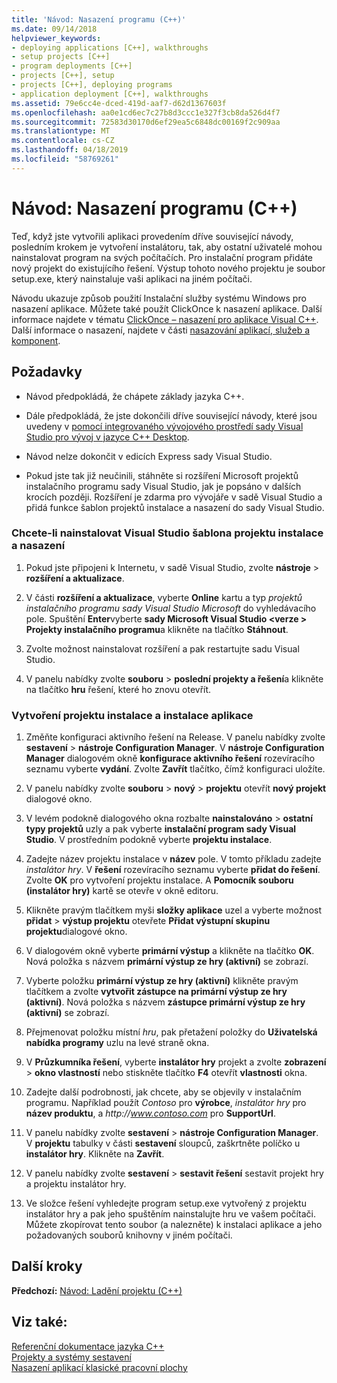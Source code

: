 ```yaml
---
title: 'Návod: Nasazení programu (C++)'
ms.date: 09/14/2018
helpviewer_keywords:
- deploying applications [C++], walkthroughs
- setup projects [C++]
- program deployments [C++]
- projects [C++], setup
- projects [C++], deploying programs
- application deployment [C++], walkthroughs
ms.assetid: 79e6cc4e-dced-419d-aaf7-d62d1367603f
ms.openlocfilehash: aa0e1cd6ec7c27b8d3ccc1e327f3cb8da526d4f7
ms.sourcegitcommit: 72583d30170d6ef29ea5c6848dc00169f2c909aa
ms.translationtype: MT
ms.contentlocale: cs-CZ
ms.lasthandoff: 04/18/2019
ms.locfileid: "58769261"
---
```

# <a name="walkthrough-deploying-your-program-c"></a>Návod: Nasazení programu (C++)

Teď, když jste vytvořili aplikaci provedením dříve související návody, posledním krokem je vytvoření instalátoru, tak, aby ostatní uživatelé mohou nainstalovat program na svých počítačích. Pro instalační program přidáte nový projekt do existujícího řešení. Výstup tohoto nového projektu je soubor setup.exe, který nainstaluje vaši aplikaci na jiném počítači.

Návodu ukazuje způsob použití Instalační služby systému Windows pro nasazení aplikace. Můžete také použít ClickOnce k nasazení aplikace. Další informace najdete v tématu [ClickOnce – nasazení pro aplikace Visual C++](../windows/clickonce-deployment-for-visual-cpp-applications.md). Další informace o nasazení, najdete v části [nasazování aplikací, služeb a komponent](/visualstudio/deployment/deploying-applications-services-and-components).

## <a name="prerequisites"></a>Požadavky

- Návod předpokládá, že chápete základy jazyka C++.

- Dále předpokládá, že jste dokončili dříve související návody, které jsou uvedeny v [pomocí integrovaného vývojového prostředí sady Visual Studio pro vývoj v jazyce C++ Desktop](using-the-visual-studio-ide-for-cpp-desktop-development.md).

- Návod nelze dokončit v edicích Express sady Visual Studio.

- Pokud jste tak již neučinili, stáhněte si rozšíření Microsoft projektů instalačního programu sady Visual Studio, jak je popsáno v dalších krocích později. Rozšíření je zdarma pro vývojáře v sadě Visual Studio a přidá funkce šablon projektů instalace a nasazení do sady Visual Studio.

### <a name="to-install-the-visual-studio-setup-and-deployment-project-template"></a>Chcete-li nainstalovat Visual Studio šablona projektu instalace a nasazení

1. Pokud jste připojeni k Internetu, v sadě Visual Studio, zvolte **nástroje** > **rozšíření a aktualizace**.

1. V části **rozšíření a aktualizace**, vyberte **Online** kartu a typ *projektů instalačního programu sady Visual Studio Microsoft* do vyhledávacího pole. Spuštění **Enter**vyberte **sady Microsoft Visual Studio \<verze > Projekty instalačního programu**a klikněte na tlačítko **Stáhnout**.

1. Zvolte možnost nainstalovat rozšíření a pak restartujte sadu Visual Studio.

1. V panelu nabídky zvolte **souboru** > **poslední projekty a řešení**a klikněte na tlačítko **hru** řešení, které ho znovu otevřít.

### <a name="to-create-a-setup-project-and-install-your-program"></a>Vytvoření projektu instalace a instalace aplikace

1. Změňte konfiguraci aktivního řešení na Release. V panelu nabídky zvolte **sestavení** > **nástroje Configuration Manager**. V **nástroje Configuration Manager** dialogovém okně **konfigurace aktivního řešení** rozevíracího seznamu vyberte **vydání**. Zvolte **Zavřít** tlačítko, čímž konfiguraci uložíte.

1. V panelu nabídky zvolte **souboru** > **nový** > **projektu** otevřít **nový projekt** dialogové okno.

1. V levém podokně dialogového okna rozbalte **nainstalováno** > **ostatní typy projektů** uzly a pak vyberte **instalační program sady Visual Studio**. V prostředním podokně vyberte **projektu instalace**.

1. Zadejte název projektu instalace v **název** pole. V tomto příkladu zadejte *instalátor hry*. V **řešení** rozevíracího seznamu vyberte **přidat do řešení**. Zvolte **OK** pro vytvoření projektu instalace. A **Pomocník souboru (instalátor hry)** kartě se otevře v okně editoru.

1. Klikněte pravým tlačítkem myši **složky aplikace** uzel a vyberte možnost **přidat** > **výstup projektu** otevřete **Přidat výstupní skupinu projektu**dialogové okno.

1. V dialogovém okně vyberte **primární výstup** a klikněte na tlačítko **OK**. Nová položka s názvem **primární výstup ze hry (aktivní)** se zobrazí.

1. Vyberte položku **primární výstup ze hry (aktivní)** klikněte pravým tlačítkem a zvolte **vytvořit zástupce na primární výstup ze hry (aktivní)**. Nová položka s názvem **zástupce primární výstup ze hry (aktivní)** se zobrazí.

1. Přejmenovat položku místní *hru*, pak přetažení položky do **Uživatelská nabídka programy** uzlu na levé straně okna.

1. V **Průzkumníka řešení**, vyberte **instalátor hry** projekt a zvolte **zobrazení** > **okno vlastností** nebo stiskněte tlačítko  **F4** otevřít **vlastnosti** okna.

1. Zadejte další podrobnosti, jak chcete, aby se objevily v instalačním programu.  Například použít *Contoso* pro **výrobce**, *instalátor hry* pro **název produktu**, a *http\://www.contoso.com* pro **SupportUrl**.

1. V panelu nabídky zvolte **sestavení** > **nástroje Configuration Manager**. V **projektu** tabulky v části **sestavení** sloupců, zaškrtněte políčko u **instalátor hry**. Klikněte na **Zavřít**.

1. V panelu nabídky zvolte **sestavení** > **sestavit řešení** sestavit projekt hry a projektu instalátor hry.

1. Ve složce řešení vyhledejte program setup.exe vytvořený z projektu instalátor hry a pak jeho spuštěním nainstalujte hru ve vašem počítači. Můžete zkopírovat tento soubor (a nalezněte) k instalaci aplikace a jeho požadovaných souborů knihovny v jiném počítači.

## <a name="next-steps"></a>Další kroky

**Předchozí:** [Návod: Ladění projektu (C++)](walkthrough-debugging-a-project-cpp.md)<br/>

## <a name="see-also"></a>Viz také:

[Referenční dokumentace jazyka C++](../cpp/cpp-language-reference.md)<br/>
[Projekty a systémy sestavení](../build/projects-and-build-systems-cpp.md)<br/>
[Nasazení aplikací klasické pracovní plochy](../windows/deploying-native-desktop-applications-visual-cpp.md)<br/>
